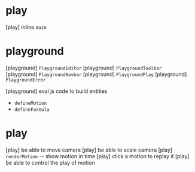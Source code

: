 # play

[play] inline `main`

# playground

[playground] `PlaygroundEditor`
[playground] `PlaygroundToolbar`
[playground] `PlaygroundNavbar`
[playground] `PlaygroundPlay`
[playground] `PlaygroundError`

[playground] eval js code to build entities

- `defineMotion`
- `defineFormula`

# play

[play] be able to move camera
[play] be able to scale camera
[play] `renderMotion` -- show motion in time
[play] click a motion to replay it
[play] be able to control the play of motion
